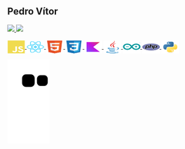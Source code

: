 ## Pedro Vítor
<div>
  <a href="https://github.com/pedrovitorfs">
  <img height="180em" src="https://github-readme-stats.vercel.app/api?username=pedrovitorfs&show_icons=true&theme=dracula&include_all_commits=true&count_private=true"/>
  <img height="180em" src="https://github-readme-stats.vercel.app/api/top-langs/?username=pedrovitorfs&layout=compact&langs_count=7&theme=dracula"/>
</div>

  
<div style="display: inline_block"><br>
  <img align="center" alt="Pedro-Js" height="30" width="40" src="https://raw.githubusercontent.com/devicons/devicon/master/icons/javascript/javascript-plain.svg">
  <img align="center" alt="Pedro-React" height="30" width="40" src="https://raw.githubusercontent.com/devicons/devicon/master/icons/react/react-original.svg">
  <img align="center" alt="Pedro-HTML" height="30" width="40" src="https://raw.githubusercontent.com/devicons/devicon/master/icons/html5/html5-original.svg">
  <img align="center" alt="Pedro-CSS" height="30" width="40" src="https://raw.githubusercontent.com/devicons/devicon/master/icons/css3/css3-original.svg">
 <img align="center" alt="Pedro-CSS" height="30" width="40" src="https://raw.githubusercontent.com/devicons/devicon/master/icons/kotlin/kotlin-original.svg">
 <img align="center" alt="Pedro-CSS" height="30" width="40" src="https://raw.githubusercontent.com/devicons/devicon/master/icons/java/java-original.svg">
  <img align="center" alt="Pedro-CSS" height="30" width="40" src="https://raw.githubusercontent.com/devicons/devicon/master/icons/arduino/arduino-original.svg">
  <img align="center" alt="Pedro-CSS" height="30" width="40" src="https://raw.githubusercontent.com/devicons/devicon/master/icons/php/php-original.svg">
  <img align="center" alt="Pedro-CSS" height="30" width="40" src="https://raw.githubusercontent.com/devicons/devicon/master/icons/python/python-original.svg">
</div>
  
![Snake animation](https://github.com/rafaballerini/rafaballerini/blob/output/github-contribution-grid-snake.svg)
